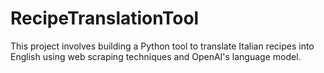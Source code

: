 # RecipeTranslationTool
This project involves building a Python tool to translate Italian recipes into English using web scraping techniques and OpenAI's language model.
